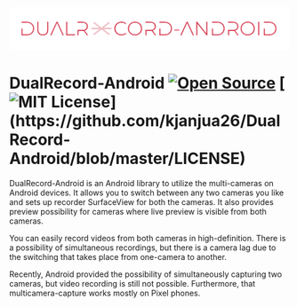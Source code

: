 ![Logo](imgs/pic.png)

# DualRecord-Android [![Open Source](https://badges.frapsoft.com/os/v1/open-source.svg?v=103)](https://github.com/kjanjua26/DualRecord-Android) [![MIT License](https://img.shields.io/apm/l/atomic-design-ui.svg?)](https://github.com/kjanjua26/DualRecord-Android/blob/master/LICENSE)

DualRecord-Android is an Android library to utilize the multi-cameras on Android devices. It allows you to switch between any two cameras you like and sets up recorder SurfaceView for both the cameras. It also provides preview possibility for cameras where live preview is visible from both cameras. 

You can easily record videos from both cameras in high-definition.
There is a possibility of simultaneous recordings, but there is a camera lag due to the switching that takes place from one-camera to another.

Recently, Android provided the possibility of simultaneously capturing two cameras, but video recording is still not possible. Furthermore, that multicamera-capture works mostly on Pixel phones.


